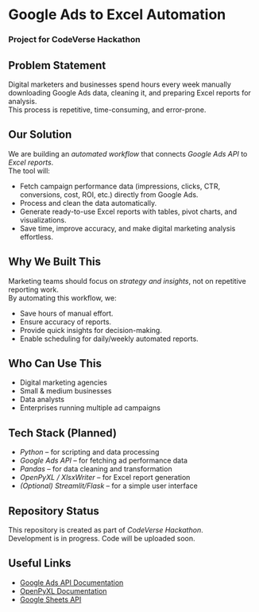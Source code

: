 # Google Ads to Excel Automation

### Project for CodeVerse Hackathon

## Problem Statement
Digital marketers and businesses spend hours every week manually downloading Google Ads data, cleaning it, and preparing Excel reports for analysis.  
This process is repetitive, time-consuming, and error-prone.

## Our Solution
We are building an *automated workflow* that connects *Google Ads API* to *Excel reports*.  
The tool will:
- Fetch campaign performance data (impressions, clicks, CTR, conversions, cost, ROI, etc.) directly from Google Ads.
- Process and clean the data automatically.
- Generate ready-to-use Excel reports with tables, pivot charts, and visualizations.
- Save time, improve accuracy, and make digital marketing analysis effortless.

## Why We Built This
Marketing teams should focus on *strategy and insights*, not on repetitive reporting work.  
By automating this workflow, we:
- Save hours of manual effort.
- Ensure accuracy of reports.
- Provide quick insights for decision-making.
- Enable scheduling for daily/weekly automated reports.

## Who Can Use This
- Digital marketing agencies  
- Small & medium businesses  
- Data analysts  
- Enterprises running multiple ad campaigns  

## Tech Stack (Planned)
- *Python* – for scripting and data processing  
- *Google Ads API* – for fetching ad performance data  
- *Pandas* – for data cleaning and transformation  
- *OpenPyXL / XlsxWriter* – for Excel report generation  
- *(Optional) Streamlit/Flask* – for a simple user interface  

## Repository Status
This repository is created as part of *CodeVerse Hackathon*.  
Development is in progress. Code will be uploaded soon.  

## Useful Links
- [Google Ads API Documentation](https://developers.google.com/google-ads/api)  
- [OpenPyXL Documentation](https://openpyxl.readthedocs.io/)  
- [Google Sheets API](https://developers.google.com/sheets/api)  
